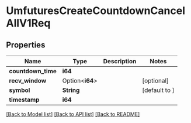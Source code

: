 # UmfuturesCreateCountdownCancelAllV1Req

## Properties

Name | Type | Description | Notes
------------ | ------------- | ------------- | -------------
**countdown_time** | **i64** |  | 
**recv_window** | Option<**i64**> |  | [optional]
**symbol** | **String** |  | [default to ]
**timestamp** | **i64** |  | 

[[Back to Model list]](../README.md#documentation-for-models) [[Back to API list]](../README.md#documentation-for-api-endpoints) [[Back to README]](../README.md)


